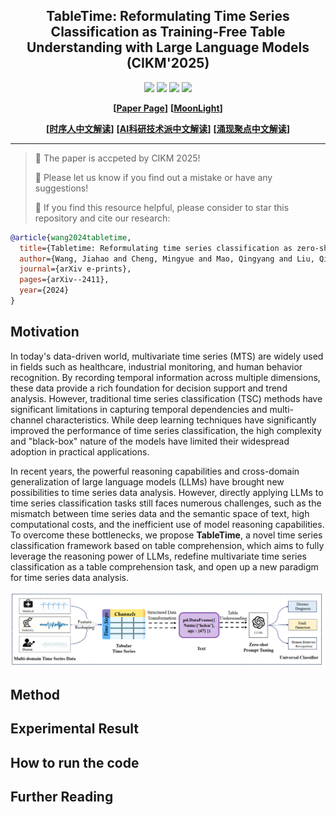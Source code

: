<div align="center">
  <!-- <h1><b>  </b></h1> -->
  <!-- <h2><b>  </b></h2> -->
  <h2><b> TableTime: Reformulating Time Series Classification as Training-Free Table Understanding with Large Language Models (CIKM'2025)</b></h2>
</div>

<div align="center">

![](https://img.shields.io/github/last-commit/realwangjiahao/TableTime?color=green)
![](https://img.shields.io/github/stars/realwangjiahao/TableTime?color=yellow)
![](https://img.shields.io/github/forks/realwangjiahao/TableTime?color=lightblue)
![](https://img.shields.io/badge/PRs-Welcome-green)

</div>

<div align="center">


**[<a href="https://arxiv.org/abs/2411.15737">Paper Page</a>]**
**[<a href="https://www.themoonlight.io/en/review/tabletime-reformulating-time-series-classification-as-training-free-table-understanding-with-large-language-models">MoonLight</a>]**


**[<a href="https://mp.weixin.qq.com/s/7TTO8osQED9yqQ70s9Ruxw">时序人中文解读</a>]**
**[<a href="https://mp.weixin.qq.com/s/CnFpm-fuplmDEcKmC_pMGA">AI科研技术派中文解读</a>]**
**[<a href="https://mp.weixin.qq.com/s/QMVzBH7I3nkuT5QN4kNQ6A">涌现聚点中文解读</a>]**


</div>

---
> 👏 The paper is accpeted by CIKM 2025!
>
> 🙋 Please let us know if you find out a mistake or have any suggestions!
> 
> 🌟 If you find this resource helpful, please consider to star this repository and cite our research:

```bibtex
@article{wang2024tabletime,
  title={Tabletime: Reformulating time series classification as zero-shot table understanding via large language models},
  author={Wang, Jiahao and Cheng, Mingyue and Mao, Qingyang and Liu, Qi and Xu, Feiyang and Li, Xin and Chen, Enhong},
  journal={arXiv e-prints},
  pages={arXiv--2411},
  year={2024}
}
```
## Motivation

In today's data-driven world, multivariate time series (MTS) are widely used in fields such as healthcare, industrial monitoring, and human behavior recognition. By recording temporal information across multiple dimensions, these data provide a rich foundation for decision support and trend analysis. However, traditional time series classification (TSC) methods have significant limitations in capturing temporal dependencies and multi-channel characteristics. While deep learning techniques have significantly improved the performance of time series classification, the high complexity and "black-box" nature of the models have limited their widespread adoption in practical applications.

In recent years, the powerful reasoning capabilities and cross-domain generalization of large language models (LLMs) have brought new possibilities to time series data analysis. However, directly applying LLMs to time series classification tasks still faces numerous challenges, such as the mismatch between time series data and the semantic space of text, high computational costs, and the inefficient use of model reasoning capabilities. To overcome these bottlenecks, we propose **TableTime**, a novel time series classification framework based on table comprehension, which aims to fully leverage the reasoning power of LLMs, redefine multivariate time series classification as a table comprehension task, and open up a new paradigm for time series data analysis.

![](pic/background.png)<center></center>

## Method

## Experimental Result

## How to run the code

## Further Reading









